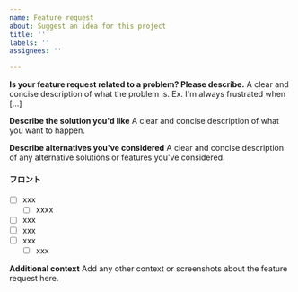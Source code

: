 ```yaml
---
name: Feature request
about: Suggest an idea for this project
title: ''
labels: ''
assignees: ''

---
```


**Is your feature request related to a problem? Please describe.**
A clear and concise description of what the problem is. Ex. I'm always frustrated when [...]

**Describe the solution you'd like**
A clear and concise description of what you want to happen.

**Describe alternatives you've considered**
A clear and concise description of any alternative solutions or features you've considered.

#### フロント
- [ ] xxx
  - [ ] xxxx
- [ ] xxx
- [ ] xxx
- [ ] xxx
  - [ ] xxx

**Additional context**
Add any other context or screenshots about the feature request here.
